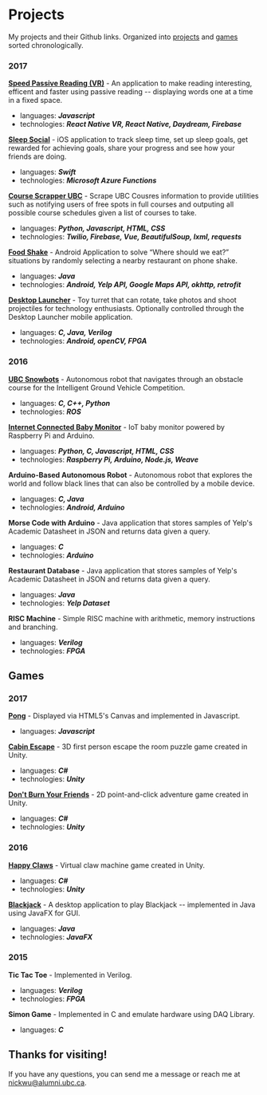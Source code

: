 # **Projects**
My projects and their Github links.
Organized into [projects](#projects) and [games](#games) sorted chronologically.

### 2017
**[Speed Passive Reading (VR)]** - An application to make reading interesting, efficent and faster using passive reading -- displaying words one at a time in a fixed space.

  * languages: **_Javascript_**
  * technologies: **_React Native VR, React Native, Daydream, Firebase_**


**[Sleep Social]** - iOS application to track sleep time, set up sleep goals, get rewarded for achieving goals, share your progress and see how your friends are doing.

  * languages: **_Swift_**
  * technologies: **_Microsoft Azure Functions_**


**[Course Scrapper UBC]** - Scrape UBC Cousres information to provide utilities such as notifying users of free spots in full courses and outputing all possible course schedules given a list of courses to take.

  * languages: **_Python, Javascript, HTML, CSS_**
  * technologies: **_Twilio, Firebase, Vue, BeautifulSoup, lxml, requests_**


**[Food Shake]** - Android Application to solve “Where should we eat?” situations by randomly selecting a nearby restaurant on phone shake.

  * languages: **_Java_**
  * technologies: **_Android, Yelp API, Google Maps API, okhttp, retrofit_**


**[Desktop Launcher]** - Toy turret that can rotate, take photos and shoot projectiles for technology enthusiasts. Optionally controlled through the Desktop Launcher mobile application.

  * languages: **_C, Java, Verilog_**
  * technologies: **_Android, openCV, FPGA_**


### 2016
**[UBC Snowbots]** - Autonomous robot that navigates through an obstacle course for the Intelligent Ground Vehicle Competition.

  * languages: **_C, C++, Python_**
  * technologies: **_ROS_**


**[Internet Connected Baby Monitor]** - IoT baby monitor powered by Raspberry Pi and Arduino.

  * languages: **_Python, C, Javascript, HTML, CSS_**
  * technologies: **_Raspberry Pi, Arduino, Node.js, Weave_**


**Arduino-Based Autonomous Robot** - Autonomous robot that explores the world and follow black lines that can also be controlled by a mobile device.

  * languages: **_C, Java_**
  * technologies: **_Android, Arduino_**


**Morse Code with Arduino** - Java application that stores samples of Yelp's Academic Datasheet in JSON and returns data given a query.

  * languages: **_C_**
  * technologies: **_Arduino_**


**Restaurant Database** - Java application that stores samples of Yelp's Academic Datasheet in JSON and returns data given a query.

  * languages: **_Java_**
  * technologies: **_Yelp Dataset_**


**RISC Machine** - Simple RISC machine with arithmetic, memory instructions and branching.

  * languages: **_Verilog_**
  * technologies: **_FPGA_**


## Games
### 2017
**[Pong]** - Displayed via HTML5's Canvas and implemented in Javascript.

  * languages: **_Javascript_**


**[Cabin Escape]** - 3D first person escape the room puzzle game created in Unity.

  * languages: **_C#_**
  * technologies: **_Unity_**


**[Don't Burn Your Friends]** - 2D point-and-click adventure game created in Unity.

  * languages: **_C#_**
  * technologies: **_Unity_**


### 2016
**[Happy Claws]** - Virtual claw machine game created in Unity.

  * languages: **_C#_**
  * technologies: **_Unity_**


**[Blackjack]** - A desktop application to play Blackjack -- implemented in Java using JavaFX for GUI.

  * languages: **_Java_**
  * technologies: **_JavaFX_**


### 2015
**Tic Tac Toe** - Implemented in Verilog.

  * languages: **_Verilog_**
  * technologies: **_FPGA_**


**Simon Game** - Implemented in C and emulate hardware using DAQ Library.

  * languages: **_C_**


## Thanks for visiting!
If you have any questions, you can send me a message or reach me at nickwu@alumni.ubc.ca.

[//]: #
[Speed Passive Reading (VR)]:<https://github.com/Howard-Zhou/EduhackBread>
[Sleep Social]:<https://github.com/nickwu241/SleepSocial>
[Course Scrapper UBC]:<https://github.com/nickwu241/CourseScrapperUBC>
[Food Shake]:<https://github.com/nickwu241/FoodShake>
[Desktop Launcher]:<https://zeyadtamimi.github.io/DesktopLauncher>
[UBC Snowbots]:<http://snowbots.ca/>
[Internet Connected Baby Monitor]:<https://github.com/nickwu241/ICBM-main>
[Pong]:<https://github.com/nickwu241/pong-js>
[Cabin Escape]:<https://github.com/gbvivian/CabinEscape>
[Don't Burn Your Friends]:<https://github.com/nickwu241/htn2016-game>
[Happy Claws]:<https://github.com/nickwu241/nwhacks2016claw>
[Blackjack]:<https://github.com/nickwu241/blackjack-java>
